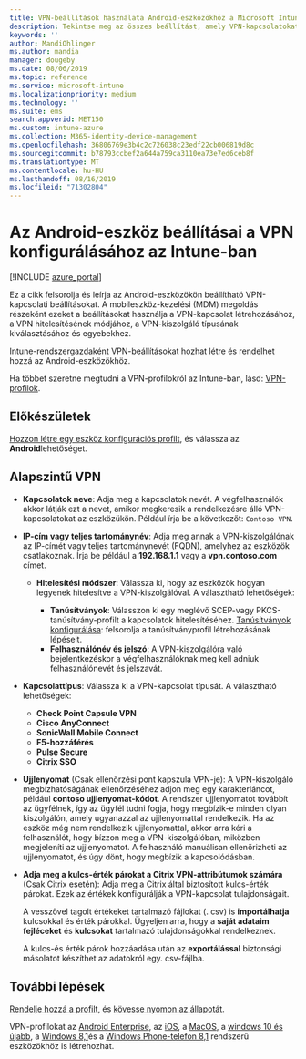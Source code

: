 ```yaml
---
title: VPN-beállítások használata Android-eszközökhöz a Microsoft Intune-Azure-ban | Microsoft Docs
description: Tekintse meg az összes beállítást, amely VPN-kapcsolatokat hoz létre az Android-eszközökön a Microsoft Intuneban. Adja meg a VPN-kiszolgáló kapcsolati nevét, IP-címét vagy teljes tartománynevét, válassza ki a felhasználók hitelesítésének módját, és válassza a Citrix, a SonicWall, a Point kapszula és a Pulse Secure kapcsolati típusok lehetőséget.
keywords: ''
author: MandiOhlinger
ms.author: mandia
manager: dougeby
ms.date: 08/06/2019
ms.topic: reference
ms.service: microsoft-intune
ms.localizationpriority: medium
ms.technology: ''
ms.suite: ems
search.appverid: MET150
ms.custom: intune-azure
ms.collection: M365-identity-device-management
ms.openlocfilehash: 36806769e3b4c2c726038c23edf22cb006819d8c
ms.sourcegitcommit: b78793ccbef2a644a759ca3110ea73e7ed6ceb8f
ms.translationtype: MT
ms.contentlocale: hu-HU
ms.lasthandoff: 08/16/2019
ms.locfileid: "71302804"
---
```

# <a name="android-device-settings-to-configure-vpn-in-intune"></a>Az Android-eszköz beállításai a VPN konfigurálásához az Intune-ban

[!INCLUDE [azure_portal](./includes/azure_portal.md)]

Ez a cikk felsorolja és leírja az Android-eszközökön beállítható VPN-kapcsolati beállításokat. A mobileszköz-kezelési (MDM) megoldás részeként ezeket a beállításokat használja a VPN-kapcsolat létrehozásához, a VPN hitelesítésének módjához, a VPN-kiszolgáló típusának kiválasztásához és egyebekhez.

Intune-rendszergazdaként VPN-beállításokat hozhat létre és rendelhet hozzá az Android-eszközökhöz. 

Ha többet szeretne megtudni a VPN-profilokról az Intune-ban, lásd: [VPN-profilok](vpn-settings-configure.md).

## <a name="before-you-begin"></a>Előkészületek

[Hozzon létre egy eszköz konfigurációs profilt](vpn-settings-configure.md#create-a-device-profile), és válassza az **Android**lehetőséget.

## <a name="base-vpn"></a>Alapszintű VPN

- **Kapcsolatok neve**: Adja meg a kapcsolatok nevét. A végfelhasználók akkor látják ezt a nevet, amikor megkeresik a rendelkezésre álló VPN-kapcsolatokat az eszközükön. Például írja be a következőt: `Contoso VPN`.
- **IP-cím vagy teljes tartománynév**: Adja meg annak a VPN-kiszolgálónak az IP-címét vagy teljes tartománynevét (FQDN), amelyhez az eszközök csatlakoznak. Írja be például a **192.168.1.1** vagy a **vpn.contoso.com** címet.

  - **Hitelesítési módszer**: Válassza ki, hogy az eszközök hogyan legyenek hitelesítve a VPN-kiszolgálóval. A választható lehetőségek:

    - **Tanúsítványok**: Válasszon ki egy meglévő SCEP-vagy PKCS-tanúsítvány-profilt a kapcsolatok hitelesítéséhez. [Tanúsítványok konfigurálása](certificates-configure.md): felsorolja a tanúsítványprofil létrehozásának lépéseit.
    - **Felhasználónév és jelszó**: A VPN-kiszolgálóra való bejelentkezéskor a végfelhasználóknak meg kell adniuk felhasználónevét és jelszavát.

- **Kapcsolattípus**: Válassza ki a VPN-kapcsolat típusát. A választható lehetőségek:

  - **Check Point Capsule VPN**
  - **Cisco AnyConnect**
  - **SonicWall Mobile Connect**
  - **F5-hozzáférés**
  - **Pulse Secure**
  - **Citrix SSO**

- **Ujjlenyomat** (Csak ellenőrzési pont kapszula VPN-je): A VPN-kiszolgáló megbízhatóságának ellenőrzéséhez adjon meg egy karakterláncot, például **contoso ujjlenyomat-kódot**. A rendszer ujjlenyomatot továbbít az ügyfélnek, így az ügyfél tudni fogja, hogy megbízik-e minden olyan kiszolgálón, amely ugyanazzal az ujjlenyomattal rendelkezik. Ha az eszköz még nem rendelkezik ujjlenyomattal, akkor arra kéri a felhasználót, hogy bízzon meg a VPN-kiszolgálóban, miközben megjeleníti az ujjlenyomatot. A felhasználó manuálisan ellenőrizheti az ujjlenyomatot, és úgy dönt, hogy megbízik a kapcsolódásban.
- **Adja meg a kulcs-érték párokat a Citrix VPN-attribútumok számára** (Csak Citrix esetén): Adja meg a Citrix által biztosított kulcs-érték párokat. Ezek az értékek konfigurálják a VPN-kapcsolat tulajdonságait. 

  A vesszővel tagolt értékeket tartalmazó fájlokat (. csv) is **importálhatja** kulcsokkal és érték párokkal. Ügyeljen arra, hogy a **saját adataim fejléceket** és **kulcsokat** tartalmazó tulajdonságokkal rendelkeznek.

  A kulcs-és érték párok hozzáadása után az **exportálással** biztonsági másolatot készíthet az adatokról egy. csv-fájlba.

## <a name="next-steps"></a>További lépések

[Rendelje hozzá a profilt](device-profile-assign.md), és [kövesse nyomon az állapotát](device-profile-monitor.md).

VPN-profilokat az [Android Enterprise](vpn-settings-android-enterprise.md), az [iOS](vpn-settings-ios.md), a [MacOS](vpn-settings-macos.md), a [windows 10 és újabb](vpn-settings-windows-10.md), a [Windows 8,1](vpn-settings-windows-8-1.md)és a [Windows Phone-telefon 8,1](vpn-settings-windows-phone-8-1.md) rendszerű eszközökhöz is létrehozhat.
